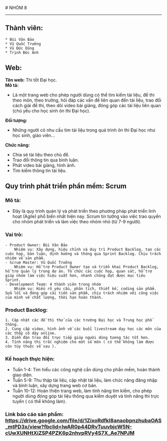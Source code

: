 ﻿﻿# NHÓM 8

***
## Thành viên:

	* Bùi Văn Bảo
	* Vũ Quốc Trưởng
	* Vũ Ðức Dũng
	* Trịnh Đức Anh
	
## Web:

**Tên web:** Thi tốt Đại học.  
**Mô tả:** 
-   Là một trang web cho phép người dùng có thể tìm kiếm tài liệu, đề thi theo môn, theo trường, hỏi đáp các vấn đề liên quan đến tài liệu, trao đổi cách giải đề thi, theo dõi video bài giảng, đóng góp các tài liệu liên quan (chủ yếu cho học sinh ôn thi Đại học).  

**Ðối tượng:** 
-   Những người có nhu cầu tìm tài liệu trong quá trình ôn thi Đại học như học sinh, giáo viên...  

**Chức năng:**
-  Chia sẻ tài liệu theo chủ đề.  
-   Trao đổi thông tin qua bình luận.  
-   Phát video bài giảng, hình ảnh.  
-   Tìm kiếm thông tin tài liệu.  

## Quy trình phát triển phần mềm: Scrum

### Mô tả:
-   Đây là quy trình quản lý và phát triển theo phương pháp phát triển linh hoạt (Agile) phổ biến nhất hiện nay. Scrum tin tưởng vào việc trao quyền cho nhóm phát triển và làm việc theo nhóm nhỏ (từ 7-9 người).  

### Vai trò:
	- Product Owner: Bùi Văn Bảo  
		Nhiệm vụ: Xây dựng, hiệu chỉnh và duy trì Product Backlog, tạo các cuộc họp, bàn luận, định hướng và thông qua Sprint Backlog. Chịu trách nhiệm về sản phẩm.  
	- Scrum Master: Vũ Quốc Trưởng  
		Nhiệm vụ: Hỗ trợ Product Owner tạo và triển khai Product Backlog, hỗ trợ quản lý trong dự án. Tổ chức các cuộc họp, quan sát, hỗ trợ giúp nhóm làm việc hiệu suất hơn, nhanh chóng đạt được mục tiêu Sprint.  
	- Development Team: 4 thành viên trong nhóm 
		Nhiệm vụ: Hiểu rõ yêu cầu, phân tích, thiết kế, coding sản phẩm. Sửa lỗi và đóng góp cải tiến sản phẩm, chịu trách nhiệm với công việc của mình về chất lượng, thời hạn hoàn thành.  
	
### Product Backlog:
	1. Cập nhật các đề thi thử của các trường Đại học và Trung học phổ thông.  
	2. Cung cấp video, hình ảnh về các buổi livestream dạy học các môn của các thầy cô dậy online.  
	3. Diễn đàn trao đổi trực tiếp giúp người dùng tương tác tốt hơn.  
	4. Tính năng thi trắc nghiệm cho một số môn ( có thể không làm được còn tùy thuộc về sau ).  

### Kế hoạch thực hiện:
-   Tuần 1-4: Tìm hiểu các công nghệ cần dùng cho phần mềm, hoàn thành giao diện.  
-   Tuần 5-9: Thu thập tài liệu, cập nhật tài liệu, làm chức năng đăng nhập và bình luận, xây dựng trang web cơ bản.  
-   Tuần 10-12: Hoàn thiện trang web, làm tính năng tìm kiếm, cho phép người dùng đóng góp tài liệu thông qua kiểm duyệt và tính năng thi trực tuyến ( có thể không làm).  
	
### Link báo cáo sản phẩm: https://drive.google.com/file/d/1ZixoRdfkl8anaobpnzhubaOAS_mtPD3x/view?fbclid=IwAR0p44DRvTuuvbjcW5N-cUwXUNHtXiZSP4PZK6p2nhvpRVy4S7X_Ae7NPJM